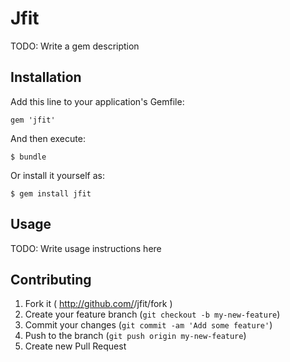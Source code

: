 # Jfit

TODO: Write a gem description

## Installation

Add this line to your application's Gemfile:

    gem 'jfit'

And then execute:

    $ bundle

Or install it yourself as:

    $ gem install jfit

## Usage

TODO: Write usage instructions here

## Contributing

1. Fork it ( http://github.com/<my-github-username>/jfit/fork )
2. Create your feature branch (`git checkout -b my-new-feature`)
3. Commit your changes (`git commit -am 'Add some feature'`)
4. Push to the branch (`git push origin my-new-feature`)
5. Create new Pull Request
